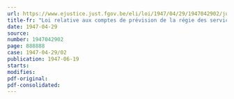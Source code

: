 ```yaml
---
url: https://www.ejustice.just.fgov.be/eli/loi/1947/04/29/1947042902/justel
title-fr: "Loi relative aux comptes de prévision de la régie des services frigorifiques de l'Etat belge pour les exercices financiers du 1er novembre au 31 décembre 1944 et du 1er janvier au 31 décembre 1945"
date: 1947-04-29
source:
number: 1947042902
page: 888888
case: 1947-04-29/02
publication: 1947-06-19
starts:
modifies:
pdf-original:
pdf-consolidated:
---
```


